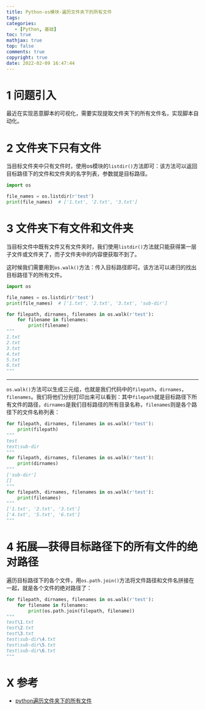 ```yaml
---
title: Python-os模块-遍历文件夹下的所有文件
tags:
categories:
   - [Python, 基础]
toc: true
mathjax: true
top: false
comments: true
copyright: true
date: 2022-02-09 16:47:44
---
```


# 1 问题引入

最近在实现恶意脚本的可视化，需要实现提取文件夹下的所有文件名，实现脚本自动化。

# 2 文件夹下只有文件

当目标文件夹中只有文件时，使用os模块的`listdir()`方法即可：该方法可以返回目标路径下的文件和文件夹的名字列表，参数就是目标路径。

```python
import os

file_names = os.listdir(r'test')
print(file_names)  # ['1.txt', '2.txt', '3.txt']
```

# 3 文件夹下有文件和文件夹

当目标文件中既有文件又有文件夹时，我们使用`listdir()`方法就只能获得第一层子文件或文件夹了，而子文件夹中的内容便获取不到了。

这时候我们需要用到`os.walk()`方法：传入目标路径即可。该方法可以递归的找出目标路径下的所有文件。

```python
import os

file_names = os.listdir(r'test')
print(file_names)  # ['1.txt', '2.txt', '3.txt', 'sub-dir']

for filepath, dirnames, filenames in os.walk(r'test'):
    for filename in filenames:
        print(filename)
"""
1.txt
2.txt
3.txt
4.txt
5.txt
6.txt
"""
```

***

`os.walk()`方法可以生成三元组，也就是我们代码中的`filepath`，`dirnames`，`filenames`。我们将他们分别打印出来可以看到：其中`filepath`就是目标路径下所有文件的路径，`dirnames`是我们目标路径的所有目录名称，`filenames`则是各个路径下的文件名称列表：

```python
for filepath, dirnames, filenames in os.walk(r'test'):
    print(filepath)
"""
test
test\sub-dir
"""
for filepath, dirnames, filenames in os.walk(r'test'):
    print(dirnames)
"""
['sub-dir']
[]
"""
for filepath, dirnames, filenames in os.walk(r'test'):
    print(filenames)
"""
['1.txt', '2.txt', '3.txt']
['4.txt', '5.txt', '6.txt']
"""
```

# 4 拓展—获得目标路径下的所有文件的绝对路径

遍历目标路径下的各个文件，用`os.path.join()`方法将文件路径和文件名拼接在一起，就是各个文件的绝对路径了：

```python
for filepath, dirnames, filenames in os.walk(r'test'):
    for filename in filenames:
        print(os.path.join(filepath, filename))
"""
test\1.txt
test\2.txt
test\3.txt
test\sub-dir\4.txt
test\sub-dir\5.txt
test\sub-dir\6.txt
"""
```

# X 参考

* [python遍历文件夹下的所有文件](https://blog.csdn.net/qq_39721240/article/details/90704223)

